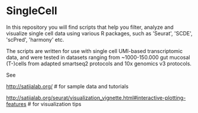 # SingleCell
In this repository you will find scripts that help you filter, analyze and visualize single cell data using various R packages, such as 'Seurat', 'SCDE', 'scPred', 'harmony' etc.

The scripts are written for use with single cell UMI-based transcriptomic data, and were tested in datasets ranging from ~1000-150.000 gut mucosal (T-)cells from adapted smartseq2 protocols and 10x genomics v3 protocols.

See 

http://satijalab.org/ # for sample data and tutorials

http://satijalab.org/seurat/visualization_vignette.html#interactive-plotting-features # for visualization tips
